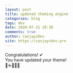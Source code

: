 ```yaml
---
layout: post
title: updated theming engine
categories: blog
tags: dev
date: 2020-07-31 20:30
comments: true
author: CasjaysDev
site: https://casjaysdev.pro
---
```


Congratulations! ✔  
You have updated your theme!  
🚀☕🎁✨😃
